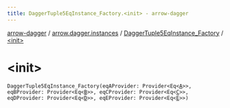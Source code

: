 ```yaml
---
title: DaggerTuple5EqInstance_Factory.<init> - arrow-dagger
---
```


[arrow-dagger](../../index.html) / [arrow.dagger.instances](../index.html) / [DaggerTuple5EqInstance_Factory](index.html) / [&lt;init&gt;](./-init-.html)

# &lt;init&gt;

`DaggerTuple5EqInstance_Factory(eqAProvider: Provider<Eq<`[`A`](index.html#A)`>>, eqBProvider: Provider<Eq<`[`B`](index.html#B)`>>, eqCProvider: Provider<Eq<`[`C`](index.html#C)`>>, eqDProvider: Provider<Eq<`[`D`](index.html#D)`>>, eqEProvider: Provider<Eq<`[`E`](index.html#E)`>>)`